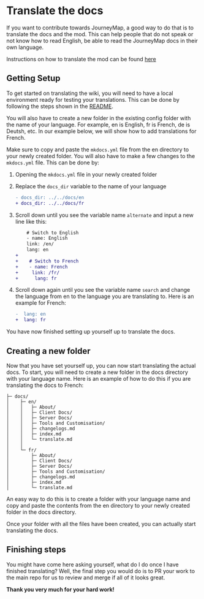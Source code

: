 # **Translate the docs**

If you want to contribute towards JourneyMap, a good way to do that is to translate the docs and the mod. This can help people that do not speak or not know how to read English, be able to read the JourneyMap docs in their own language.

Instructions on how to translate the mod can be found [here](translate-mod.md)

## **Getting Setup**

To get started on translating the wiki, you will need to have a local environment ready for testing your translations. This can be done by following the steps shown in the [README](https://github.com/TeamJM/journeymap-docs#installing).

You will also have to create a new folder in the existing config folder with the name of your language. For example, en is English, fr is French, de is Deutsh, etc. In our example below, we will show how to add translations for French.

Make sure to copy and paste the `mkdocs.yml` file from the en directory to your newly created folder. You will also have to make a few changes to the `mkdocs.yml` file. This can be done by:

1. Opening the `mkdocs.yml` file in your newly created folder
2. Replace the `docs_dir` variable to the name of your language

    ```diff
    - docs_dir: ../../docs/en
    + docs_dir: ../../docs/fr
    ```

3. Scroll down until you see the variable name `alternate` and input a new line like this:

    ```diff
        # Switch to English
        - name: English
        link: /en/
        lang: en
    +
    +    # Switch to French
    +    - name: French
    +     link: /fr/
    +      lang: fr
    ```

4. Scroll down again until you see the variable name `search` and change the language from en to the language you are translating to. Here is an example for French:

    ```diff
    -  lang: en
    +  lang: fr
    ```

You have now finished setting up yourself up to translate the docs.

## **Creating a new folder**

Now that you have set yourself up, you can now start translating the actual docs. To start, you will need to create a new folder in the docs directory with your language name. Here is an example of how to do this if you are translating the docs to French:

```text
├─ docs/
│    ├─ en/
│    │   ├─ About/
│    │   ├─ Client Docs/
│    │   ├─ Server Docs/
│    │   ├─ Tools and Customisation/
│    │   ├─ changelogs.md
│    │   ├─ index.md
│    │   └─ translate.md
│    │
│    └─ fr/
│        ├─ About/
│        ├─ Client Docs/
│        ├─ Server Docs/
│        ├─ Tools and Customisation/
│        ├─ changelogs.md
│        ├─ index.md
│        └─ translate.md
```

An easy way to do this is to create a folder with your language name and copy and paste the contents from the en directory to your newly created folder in the docs directory.

Once your folder with all the files have been created, you can actually start translating the docs.

## **Finishing steps**

You might have come here asking yourself, what do I do once I have finished translating? Well, the final step you would do is to PR your work to the main repo for us to review and merge if all of it looks great.

**Thank you very much for your hard work!**
